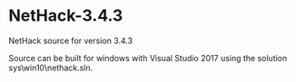 # NetHack-3.4.3
NetHack source for version 3.4.3

Source can be built for windows with Visual Studio 2017 using the solution sys\win10\nethack.sln.
